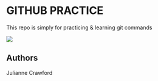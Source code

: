 # GITHUB PRACTICE
This repo is simply for practicing & learning git commands

![](git-analytic.gif)

## Authors
Julianne Crawford
